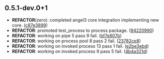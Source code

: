 ## 0.5.1-dev.0+1

 - **REFACTOR**(zero): completed angel3 core integration implementing new core. ([c87e3899](https://github.com/protevus/platform/commit/c87e389945b79bfdc0a3d3cf61f2040e2ce8f607))
 - **REFACTOR**: promoted test_process to process package. ([94220990](https://github.com/protevus/platform/commit/942209900a6eb5a2a1ca152fc0636320d1ac2094))
 - **REFACTOR**: working on pipe 5 pass 9 fail. ([bf7e607b](https://github.com/protevus/platform/commit/bf7e607b4d22c3b20678d557933cf5c0ffe8eba6))
 - **REFACTOR**: working on process pool 8 pass 2 fail. ([23782ce8](https://github.com/protevus/platform/commit/23782ce8e5e08b904a54bfeb43ced4ce949d4857))
 - **REFACTOR**: working on invoked process 13 pass 1 fail. ([e2be3ebd](https://github.com/protevus/platform/commit/e2be3ebd54b9c43473d808ded2d5cb198095e61e))
 - **REFACTOR**: working on invoked process 9 pass 5 fail. ([4b4a321d](https://github.com/protevus/platform/commit/4b4a321d999e4a49608a5495d320097df9b69be8))

